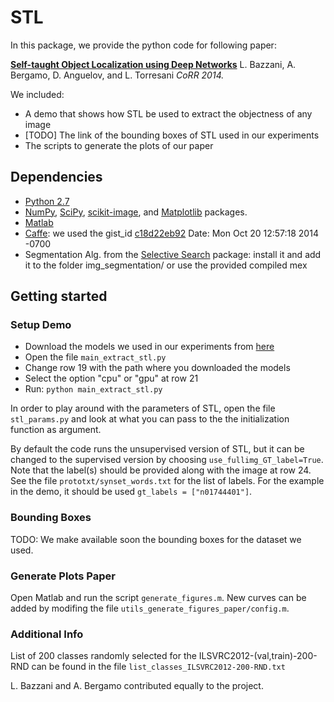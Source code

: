 
STL
=====
In this package, we provide the python code for following paper:

[**Self-taught Object Localization using Deep Networks**](http://arxiv.org/abs/1409.3964)
L. Bazzani, A. Bergamo, D. Anguelov, and L. Torresani
*CoRR 2014.*

We included:
* A demo that shows how STL be used to extract the objectness of any image
* [TODO] The link of the bounding boxes of STL used in our experiments
* The scripts to generate the plots of our paper

Dependencies
------------
* [Python 2.7](https://www.python.org/download/releases/2.7/)
* [NumPy](http://www.numpy.org/), [SciPy](http://www.scipy.org/), [scikit-image](http://scikit-image.org/), and [Matplotlib](http://matplotlib.org/) packages.
* [Matlab](http://www.mathworks.com/products/matlab/)
* [Caffe](https://github.com/BVLC/caffe): we used the gist_id [c18d22eb92](https://github.com/BVLC/caffe/tree/c18d22eb92488f02c0256a3fe4ac20a8ad827596) Date: Mon Oct 20 12:57:18 2014 -0700
* Segmentation Alg. from the [Selective Search](http://koen.me/research/selectivesearch/) package: install it and add it to the folder img_segmentation/ or use the provided compiled mex

Getting started
---------------

### Setup Demo

* Download the models we used in our experiments from [here](https://www.dropbox.com/s/bp24rxbwthonn3g/caffe_model.tar.gz?dl=0)
* Open the file `main_extract_stl.py`
* Change row 19 with the path where you downloaded the models
* Select the option "cpu" or "gpu" at row 21
* Run: `python main_extract_stl.py`

In order to play around with the parameters of STL, open the file `stl_params.py` and look at what you can pass to the the initialization function as argument.

By default the code runs the unsupervised version of STL, but it can be changed to the supervised version by choosing `use_fullimg_GT_label=True`. Note that the label(s) should be provided along with the image at row 24. See the file `prototxt/synset_words.txt` for the list of labels. For the example in the demo, it should be used `gt_labels = ["n01744401"]`.

### Bounding Boxes

TODO: We make available soon the bounding boxes for the dataset we used.

### Generate Plots Paper

Open Matlab and run the script `generate_figures.m`. New curves can be added by modifing the file `utils_generate_figures_paper/config.m`.

### Additional Info

List of 200 classes randomly selected for the ILSVRC2012-(val,train)-200-RND can be found in the file `list_classes_ILSVRC2012-200-RND.txt`

L. Bazzani and A. Bergamo contributed equally to the project.
